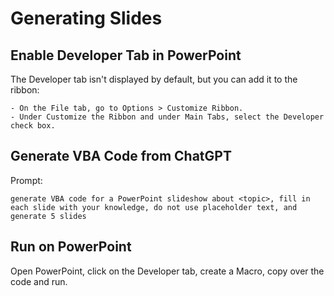# Generating Slides

## Enable Developer Tab in PowerPoint

The Developer tab isn't displayed by default, but you can add it to the ribbon:

    - On the File tab, go to Options > Customize Ribbon.
    - Under Customize the Ribbon and under Main Tabs, select the Developer check box.

## Generate VBA Code from ChatGPT

Prompt:

```
generate VBA code for a PowerPoint slideshow about <topic>, fill in each slide with your knowledge, do not use placeholder text, and generate 5 slides
```

## Run on PowerPoint

Open PowerPoint, click on the Developer tab, create a Macro, copy over the code and run.